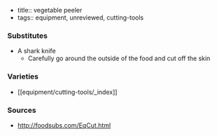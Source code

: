 - title:: vegetable peeler
- tags:: equipment, unreviewed, cutting-tools
### Substitutes
- A shark knife
	- Carefully go around the outside of the food and cut off the skin 

### Varieties
* [[equipment/cutting-tools/_index]]

### Sources
* http://foodsubs.com/EqCut.html
